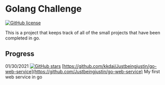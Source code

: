 
# Golang Challenge
[![GitHub license](https://img.shields.io/badge/license-MIT-blue.svg)](https://raw.githubusercontent.com/toomore/gogrs/master/LICENSE)

This is a project that keeps track of all of the small projects that have been completed in go.

## Progress 

01/30/2021 [![GitHub stars](https://img.shields.io/github/stars/Justbeingjustin/goFBPages?style=social)](https://github.com/Justbeingjustin/go-web-service) [https://github.com/kkdai/Justbeingjustin/go-web-service](https://github.com/Justbeingjustin/go-web-service) My first web service in go


